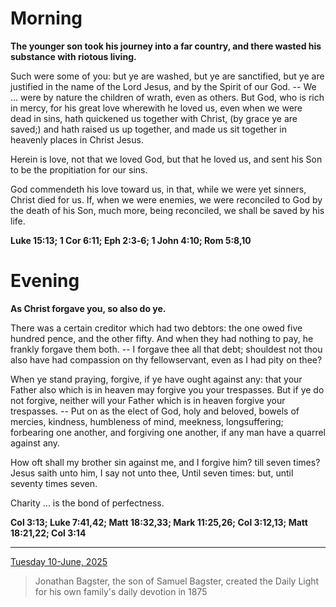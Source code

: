 # Morning

**The younger son took his journey into a far country, and there wasted his substance with riotous living.**
 
Such were some of you: but ye are washed, but ye are sanctified, but ye are justified in the name of the Lord Jesus, and by the Spirit of our God. -- We ... were by nature the children of wrath, even as others. But God, who is rich in mercy, for his great love wherewith he loved us, even when we were dead in sins, hath quickened us together with Christ, (by grace ye are saved;) and hath raised us up together, and made us sit together in heavenly places in Christ Jesus.
 
Herein is love, not that we loved God, but that he loved us, and sent his Son to be the propitiation for our sins.
 
God commendeth his love toward us, in that, while we were yet sinners, Christ died for us. If, when we were enemies, we were reconciled to God by the death of his Son, much more, being reconciled, we shall be saved by his life.  

**Luke 15:13; 1 Cor 6:11; Eph 2:3‑6; 1 John 4:10; Rom 5:8,10**

# Evening

**As Christ forgave you, so also do ye.**
 
There was a certain creditor which had two debtors: the one owed five hundred pence, and the other fifty. And when they had nothing to pay, he frankly forgave them both. -- I forgave thee all that debt; shouldest not thou also have had compassion on thy fellowservant, even as I had pity on thee?
 
When ye stand praying, forgive, if ye have ought against any: that your Father also which is in heaven may forgive you your trespasses. But if ye do not forgive, neither will your Father which is in heaven forgive your trespasses. -- Put on as the elect of God, holy and beloved, bowels of mercies, kindness, humbleness of mind, meekness, longsuffering; forbearing one another, and forgiving one another, if any man have a quarrel against any.
 
How oft shall my brother sin against me, and I forgive him? till seven times? Jesus saith unto him, I say not unto thee, Until seven times: but, until seventy times seven.
 
Charity ... is the bond of perfectness.  

**Col 3:13; Luke 7:41,42; Matt 18:32,33; Mark 11:25,26; Col 3:12,13; Matt 18:21,22; Col 3:14**

---

[Tuesday 10-June, 2025](https://t.me/s/daily_light)

> Jonathan Bagster, the son of Samuel Bagster, created the Daily Light for his own family's daily devotion in 1875

